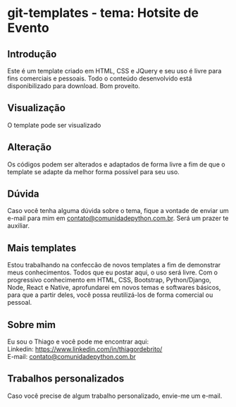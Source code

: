 # git-templates - tema: Hotsite de Evento

## Introdução

Este é um template criado em HTML, CSS e JQuery e seu uso é livre para fins comerciais e pessoais. Todo o conteúdo desenvolvido está disponibilizado para download. Bom proveito.

## Visualização

O template pode ser visualizado 

## Alteração

Os códigos podem ser alterados e adaptados de forma livre a fim de que o template se adapte da melhor forma possível para seu uso.

## Dúvida

Caso você tenha alguma dúvida sobre o tema, fique a vontade de enviar um e-mail para mim em contato@comunidadepython.com.br. Será um prazer te auxiliar.

## Mais templates

Estou trabalhando na confeccão de novos templates a fim de demonstrar meus conhecimentos. Todos que eu postar aqui, o uso será livre. Com o progressivo conhecimento em HTML, CSS, Bootstrap, Python/Django, Node, React e Native, aprofundarei em novos temas e softwares básicos, para que a partir deles, você possa reutilizá-los de forma comercial ou pessoal.

## Sobre mim

Eu sou o Thiago e você pode me encontrar aqui:<br/>
Linkedin: https://www.linkedin.com/in/thiagordebrito/<br/>
E-mail: contato@comunidadepython.com.br<br/>

## Trabalhos personalizados

Caso você precise de algum trabalho personalizado, envie-me um e-mail.

